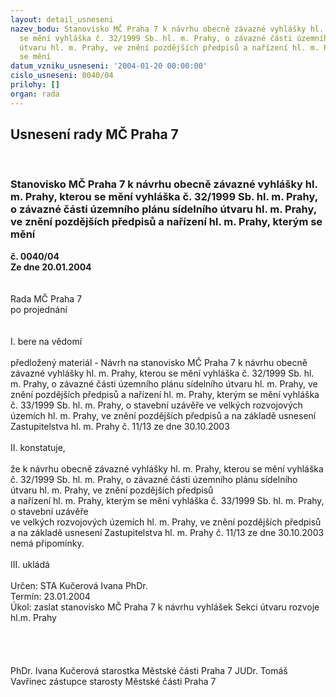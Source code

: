 ```yaml
---
layout: detail_usneseni
nazev_bodu: Stanovisko MČ Praha 7 k návrhu obecně závazné vyhlášky hl. m. Prahy, kterou
  se mění vyhláška č. 32/1999 Sb. hl. m. Prahy, o závazné části územního plánu sídelního
  útvaru hl. m. Prahy, ve znění pozdějších předpisů a nařízení hl. m. Prahy, kterým
  se mění
datum_vzniku_usneseni: '2004-01-20 00:00:00'
cislo_usneseni: 0040/04
prilohy: []
organ: rada
---
```

<div id="ucUsn_pList" class="usn">
	<span><h2>Usnesení rady MČ Praha 7 </h2>
<br></span><div class="standBody">
<span><h3>Stanovisko MČ Praha 7 k návrhu obecně závazné vyhlášky hl. m. Prahy, kterou se mění vyhláška č. 32/1999 Sb. hl. m. Prahy, o závazné části územního plánu sídelního útvaru hl. m. Prahy, ve znění pozdějších předpisů a nařízení hl. m. Prahy, kterým se mění</h3></span><div class="center">
		<strong>č. 0040/04</strong><br>
	</div>
<div class="center">
		<strong>Ze dne 20.01.2004</strong><br><br>
	</div>
<br>Rada MČ Praha 7<br>po projednání<br><br><br>I.	bere na vědomí<br><br> předložený materiál - Návrh na stanovisko MČ Praha 7 k návrhu obecně závazné vyhlášky hl. m. Prahy, kterou se mění vyhláška č. 32/1999 Sb. hl. m. Prahy, o závazné části územního plánu sídelního útvaru hl. m. Prahy, ve znění pozdějších předpisů a nařízení hl. m. Prahy, kterým se mění vyhláška č. 33/1999 Sb. hl. m. Prahy, o stavební uzávěře ve velkých rozvojových územích hl. m. Prahy, ve znění pozdějších předpisů a na základě usnesení Zastupitelstva hl. m. Prahy č. 11/13 ze dne 30.10.2003<br><br>II.  konstatuje,<br><br>že k návrhu obecně závazné vyhlášky hl. m. Prahy, kterou se mění vyhláška č. 32/1999 Sb. hl. m. Prahy, o závazné části územního plánu sídelního útvaru hl. m. Prahy, ve znění pozdějších předpisů <br>a nařízení hl. m. Prahy, kterým se mění vyhláška č. 33/1999 Sb. hl. m. Prahy, o stavební uzávěře <br>ve velkých rozvojových územích hl. m. Prahy, ve znění pozdějších předpisů a na základě usnesení Zastupitelstva hl. m. Prahy č. 11/13 ze dne 30.10.2003 nemá připomínky.<br><br>III.	ukládá <br><br>Určen:	STA Kučerová Ivana PhDr.<br>Termín: 23.01.2004<br>Úkol:	zaslat stanovisko MČ Praha 7 k návrhu vyhlášek Sekci útvaru rozvoje hl.m. Prahy <br> <br><br><br> 	<br>PhDr. Ivana Kučerová starostka Městské části Praha 7	 JUDr. Tomáš Vavřinec zástupce starosty Městské části Praha 7<br>	<br><br>
</div>
</div>